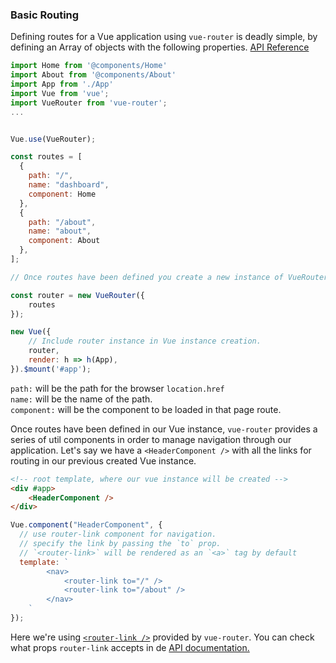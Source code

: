 ### Basic Routing

Defining routes for a Vue application using `vue-router` is deadly simple, by defining an Array of objects with the following properties. [API Reference](https://router.vuejs.org/api/#router-construction-options)

```javascript
import Home from '@components/Home'
import About from '@components/About'
import App from './App'
import Vue from 'vue';
import VueRouter from 'vue-router';
...


Vue.use(VueRouter);

const routes = [
  {
    path: "/",
    name: "dashboard",
    component: Home
  },
  {
    path: "/about",
    name: "about",
    component: About
  },
];

// Once routes have been defined you create a new instance of VueRouter that will be used in our Vue instance

const router = new VueRouter({
    routes
});

new Vue({
    // Include router instance in Vue instance creation.
    router,
    render: h => h(App),
}).$mount('#app');
```

`path:` will be the path for the browser `location.href`<br>
`name:` will be the name of the path.<br>
`component:` will be the component to be loaded in that page route.

Once routes have been defined in our Vue instance, `vue-router` provides a series of util components in order to manage navigation through our application. Let's say we have a `<HeaderComponent />` with all the links for routing in our previous created Vue instance.

```HTML
<!-- root template, where our vue instance will be created -->
<div #app>
    <HeaderComponent />
</div>
```

```javascript
Vue.component("HeaderComponent", {
  // use router-link component for navigation.
  // specify the link by passing the `to` prop.
  // `<router-link>` will be rendered as an `<a>` tag by default
  template: `
        <nav>
            <router-link to="/" />
            <router-link to="/about" />
        </nav>
    `
});
```

Here we're using [`<router-link />`](https://router.vuejs.org/api/#router-link) provided by `vue-router`. You can check what props `router-link` accepts in de [API documentation.](https://router.vuejs.org/api/#router-link-props)
